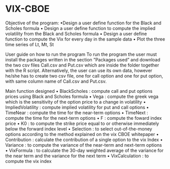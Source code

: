 # VIX-CBOE
Objective of the program:
•Design a user define function for the Black and Scholes formula
• Design a user define function to compute the implied volatility
  from the Black and Scholes formula
• Design a user define function to compute the Vix for every day
  in the sample data
• Plot the three time series of Lt, Mt, St

User guide on how to run the program
To run the program the user must install the packages written in the section
”Packages used” and download the two csv files Call.csv and Put.csv which are
inside the folder together with the R script. Alternatively, the user can use its
own data, however he/she has to create two csv file, one for call option and one
for put option, with same column name of Call.csv and Put.csv.

Main function designed
• BlackScholes : compute call and put options prices using Black and
  Scholes formula
• Vega : compute the greek vega which is the sensitivity of the option price
  to a change in volatility
• ImpliedVolatility : compute implied volatility for put and call options
• TimeNear : compute the time for the near-term options
• TimeNext : compute the time for the next-term options
• F : compute the foward index price
• K0 : to compute the strike price equal to or otherwise immediately below
  the forward index level
• Selection : to select out-of-the-money options according to the method
  explained on the vix CBOE whitepaper
• Contribution : calculate the contribution of a single option to the vix
  Index
• Variance : to compute the variance of the near-term and next-term options
• VixFormula : to calculate the 30-day weighted average of the variance
  for the near term and the variance for the next term
• VixCalculation : to compute the vix index
